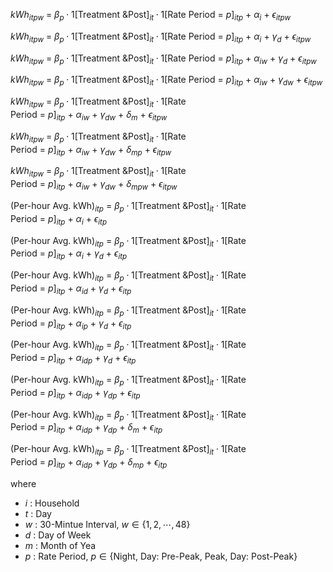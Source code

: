 $kWh_{itpw} \ = \ \beta_{p} \cdot 1[\text{Treatment \& Post}]_{it} \cdot 1[\text{Rate Period} \ = \ p]_{itp} \ + \ \alpha_{i} \ + \ \epsilon_{itpw}$

$kWh_{itpw} \ = \ \beta_{p} \cdot 1[\text{Treatment \& Post}]_{it} \cdot 1[\text{Rate Period} \ = \ p]_{itp} \ + \ \alpha_{i} \ + \ \gamma_{d} \ + \ \epsilon_{itpw}$

$kWh_{itpw} \ = \ \beta_{p} \cdot 1[\text{Treatment \& Post}]_{it} \cdot 1[\text{Rate Period} \ = \ p]_{itp} \ + \ \alpha_{iw} \ + \ \gamma_{d} \ + \ \epsilon_{itpw}$

$kWh_{itpw} \ = \ \beta_{p} \cdot 1[\text{Treatment \& Post}]_{it} \cdot 1[\text{Rate Period} \ = \ p]_{itp} \ + \ \alpha_{iw} \ + \ \gamma_{dw} \ + \ \epsilon_{itpw}$

$kWh_{itpw} \ = \ \beta_{p} \cdot 1[\text{Treatment \& Post}]_{it} \cdot 1[\text{Rate Period} \ = \ p]_{itp} \ + \ \alpha_{iw} \ + \ \gamma_{dw} \ + \ \delta_{m} \ + \ \epsilon_{itpw}$

$kWh_{itpw} \ = \ \beta_{p} \cdot 1[\text{Treatment \& Post}]_{it} \cdot 1[\text{Rate Period} \ = \ p]_{itp} \ + \ \alpha_{iw} \ + \ \gamma_{dw} \ + \ \delta_{mp} \ + \ \epsilon_{itpw}$

$kWh_{itpw} \ = \ \beta_{p} \cdot 1[\text{Treatment \& Post}]_{it} \cdot 1[\text{Rate Period} \ = \ p]_{itp} \ + \ \alpha_{iw} \ + \ \gamma_{dw} \ + \ \delta_{mpw} \ + \ \epsilon_{itpw}$​



$(\text{Per-hour Avg. kWh})_{itp} \ = \ \beta_{p} \cdot 1[\text{Treatment \& Post}]_{it} \cdot 1[\text{Rate Period} \ = \ p]_{itp} \ + \ \alpha_{i} \ + \ \epsilon_{itp}$

$(\text{Per-hour Avg. kWh})_{itp} \ = \ \beta_{p} \cdot 1[\text{Treatment \& Post}]_{it} \cdot 1[\text{Rate Period} \ = \ p]_{itp} \ + \ \alpha_{i} \ + \ \gamma_{d} \ + \ \epsilon_{itp}$

$(\text{Per-hour Avg. kWh})_{itp} \ = \ \beta_{p} \cdot 1[\text{Treatment \& Post}]_{it} \cdot 1[\text{Rate Period} \ = \ p]_{itp} \ + \ \alpha_{id} \ + \ \gamma_{d} \ + \ \epsilon_{itp}$

$(\text{Per-hour Avg. kWh})_{itp} \ = \ \beta_{p} \cdot 1[\text{Treatment \& Post}]_{it} \cdot 1[\text{Rate Period} \ = \ p]_{itp} \ + \ \alpha_{ip} \ + \ \gamma_{d} \ + \ \epsilon_{itp}$

$(\text{Per-hour Avg. kWh})_{itp} \ = \ \beta_{p} \cdot 1[\text{Treatment \& Post}]_{it} \cdot 1[\text{Rate Period} \ = \ p]_{itp} \ + \ \alpha_{idp} \ + \ \gamma_{d} \ + \ \epsilon_{itp}$

$(\text{Per-hour Avg. kWh})_{itp} \ = \ \beta_{p} \cdot 1[\text{Treatment \& Post}]_{it} \cdot 1[\text{Rate Period} \ = \ p]_{itp} \ + \ \alpha_{idp} \ + \ \gamma_{dp} \ + \ \epsilon_{itp}$

$(\text{Per-hour Avg. kWh})_{itp} \ = \ \beta_{p} \cdot 1[\text{Treatment \& Post}]_{it} \cdot 1[\text{Rate Period} \ = \ p]_{itp} \ + \ \alpha_{idp} \ + \ \gamma_{dp} \ + \ \delta_{m} \ + \ \epsilon_{itp}$

$(\text{Per-hour Avg. kWh})_{itp} \ = \ \beta_{p} \cdot 1[\text{Treatment \& Post}]_{it} \cdot 1[\text{Rate Period} \ = \ p]_{itp} \ + \ \alpha_{idp} \ + \ \gamma_{dp} \ + \ \delta_{mp} \ + \ \epsilon_{itp}$



where

- $i$ :  Household
- $t$ :  Day
- $w$ :  30-Mintue Interval, $w \in \{ 1, 2, \cdots, 48 \}$
- $d$ :  Day of Week
- $m$ :  Month of Yea
- $p$ :  Rate Period, $p \in \{ \text{Night, Day: Pre-Peak, Peak, Day: Post-Peak} \}$

